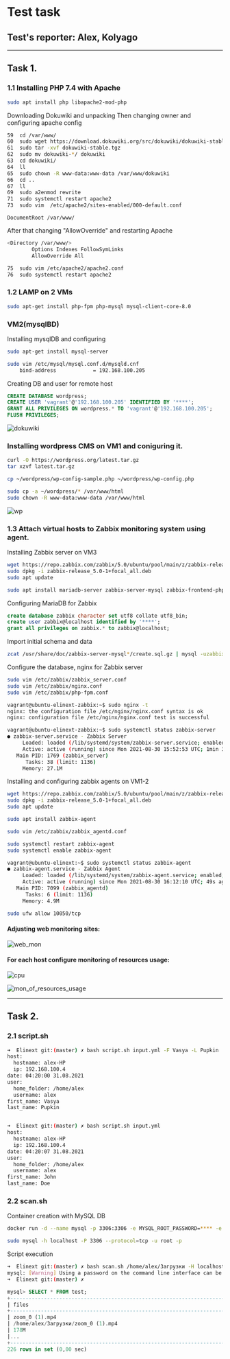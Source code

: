 # Test task

## Test's reporter: Alex, Kolyago
------

## Task 1.

### 1.1 Installing PHP 7.4 with Apache

```bash
sudo apt install php libapache2-mod-php
```
Downloading Dokuwiki and unpacking
Then changing owner and configuring apache config

```bash
59  cd /var/www/
60  sudo wget https://download.dokuwiki.org/src/dokuwiki/dokuwiki-stable.tgz
61  sudo tar -xvf dokuwiki-stable.tgz
62  sudo mv dokuwiki-*/ dokuwiki
63  cd dokuwiki/
64  ll
65  sudo chown -R www-data:www-data /var/www/dokuwiki
66  cd ..
67  ll
69  sudo a2enmod rewrite
71  sudo systemctl restart apache2
73  sudo vim  /etc/apache2/sites-enabled/000-default.conf 
```
    DocumentRoot /var/www/

After that changing "AllowOverride" and restarting Apache

```bash
<Directory /var/www/>
        Options Indexes FollowSymLinks
        AllowOverride All

75  sudo vim /etc/apache2/apache2.conf
76  sudo systemctl restart apache2
```

### 1.2 LAMP on 2 VMs

```bash
sudo apt-get install php-fpm php-mysql mysql-client-core-8.0
```

### VM2(mysqlBD)

Installing mysqlDB and configuring

```bash
sudo apt-get install mysql-server

sudo vim /etc/mysql/mysql.conf.d/mysqld.cnf
    bind-address            = 192.168.100.205
```

Creating DB and user for remote host

~~~~sql
CREATE DATABASE wordpress;
CREATE USER 'vagrant'@'192.168.100.205' IDENTIFIED BY '****';
GRANT ALL PRIVILEGES ON wordpress.* TO 'vagrant'@'192.168.100.205';
FLUSH PRIVILEGES;
~~~~

![dokuwiki](dokuwiki.png)

### Installing wordpress CMS on VM1 and coniguring it.

```bash
curl -O https://wordpress.org/latest.tar.gz
tar xzvf latest.tar.gz

cp ~/wordpress/wp-config-sample.php ~/wordpress/wp-config.php

sudo cp -a ~/wordpress/* /var/www/html
sudo chown -R www-data:www-data /var/www/html
```

![wp](wp.png)

### 1.3 Attach virtual hosts to Zabbix monitoring system using agent. 

Installing Zabbix server on VM3

```bash
wget https://repo.zabbix.com/zabbix/5.0/ubuntu/pool/main/z/zabbix-release/zabbix-release_5.0-1+focal_all.deb
sudo dpkg -i zabbix-release_5.0-1+focal_all.deb
sudo apt update

sudo apt install mariadb-server zabbix-server-mysql zabbix-frontend-php zabbix-nginx-conf zabbix-agent
```

Configuring MariaDB for Zabbix

~~~~sql
create database zabbix character set utf8 collate utf8_bin;
create user zabbix@localhost identified by '****';
grant all privileges on zabbix.* to zabbix@localhost;
~~~~

Import initial schema and data

```bash
zcat /usr/share/doc/zabbix-server-mysql*/create.sql.gz | mysql -uzabbix -p zabbix
```

Configure the database, nginx for Zabbix server

```bash
sudo vim /etc/zabbix/zabbix_server.conf
sudo vim /etc/zabbix/nginx.conf
sudo vim /etc/zabbix/php-fpm.conf

vagrant@ubuntu-elinext-zabbix:~$ sudo nginx -t
nginx: the configuration file /etc/nginx/nginx.conf syntax is ok
nginx: configuration file /etc/nginx/nginx.conf test is successful

vagrant@ubuntu-elinext-zabbix:~$ sudo systemctl status zabbix-server
● zabbix-server.service - Zabbix Server
     Loaded: loaded (/lib/systemd/system/zabbix-server.service; enabled; vendor preset: enabled)
     Active: active (running) since Mon 2021-08-30 15:52:53 UTC; 1min 30s ago
   Main PID: 1769 (zabbix_server)
      Tasks: 38 (limit: 1136)
     Memory: 27.1M
```

Installing and configuring zabbix agents on VM1-2

```bash
wget https://repo.zabbix.com/zabbix/5.0/ubuntu/pool/main/z/zabbix-release/zabbix-release_5.0-1+focal_all.deb
sudo dpkg -i zabbix-release_5.0-1+focal_all.deb
sudo apt update

sudo apt install zabbix-agent

sudo vim /etc/zabbix/zabbix_agentd.conf

sudo systemctl restart zabbix-agent
sudo systemctl enable zabbix-agent

vagrant@ubuntu-elinext:~$ sudo systemctl status zabbix-agent
● zabbix-agent.service - Zabbix Agent
     Loaded: loaded (/lib/systemd/system/zabbix-agent.service; enabled; vendor preset: enabled)
     Active: active (running) since Mon 2021-08-30 16:12:10 UTC; 49s ago
   Main PID: 7099 (zabbix_agentd)
      Tasks: 6 (limit: 1136)
     Memory: 4.9M

sudo ufw allow 10050/tcp
```

#### Adjusting web monitoring sites:

![web_mon](web_mon.png)

#### For each host configure monitoring of resources usage:

![cpu](cpu.png)

![mon_of_resources_usage](mon_of_resources_usage.png)

------

## Task 2.

### 2.1 script.sh

```bash
➜  Elinext git:(master) ✗ bash script.sh input.yml -F Vasya -L Pupkin
host:
  hostname: alex-HP
  ip: 192.168.100.4
date: 04:20:00 31.08.2021
user:
  home_folder: /home/alex
  username: alex
first_name: Vasya
last_name: Pupkin


➜  Elinext git:(master) ✗ bash script.sh input.yml                   
host:
  hostname: alex-HP
  ip: 192.168.100.4
date: 04:20:07 31.08.2021
user:
  home_folder: /home/alex
  username: alex
first_name: John
last_name: Doe
```

### 2.2 scan.sh

Сontainer creation with MySQL DB

```bash
docker run -d --name mysql -p 3306:3306 -e MYSQL_ROOT_PASSWORD=**** -e MYSQL_DATABASE=mySchema mysql:5

sudo mysql -h localhost -P 3306 --protocol=tcp -u root -p
```

Script execution

```bash
➜  Elinext git:(master) ✗ bash scan.sh /home/alex/Загрузки -H localhost -P 3306 -D test -U root -p ****
mysql: [Warning] Using a password on the command line interface can be insecure.
➜  Elinext git:(master) ✗ 
```
~~~~sql
mysql> SELECT * FROM test;
+--------------------------------------------------------------------------------------------------------+
| files                                                                                                  |
+--------------------------------------------------------------------------------------------------------+
| zoom_0 (1).mp4                                                                                         |
| /home/alex/Загрузки/zoom_0 (1).mp4                                                                     |
| 178M                                                                                                   |
|...                                                                                                     |
+--------------------------------------------------------------------------------------------------------+
226 rows in set (0,00 sec)
~~~~